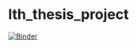 # lth_thesis_project

[![Binder](https://binder.cern.ch/badge_logo.svg)](https://binder.cern.ch/v2/gh/erwulff/lth_thesis_project/master)
